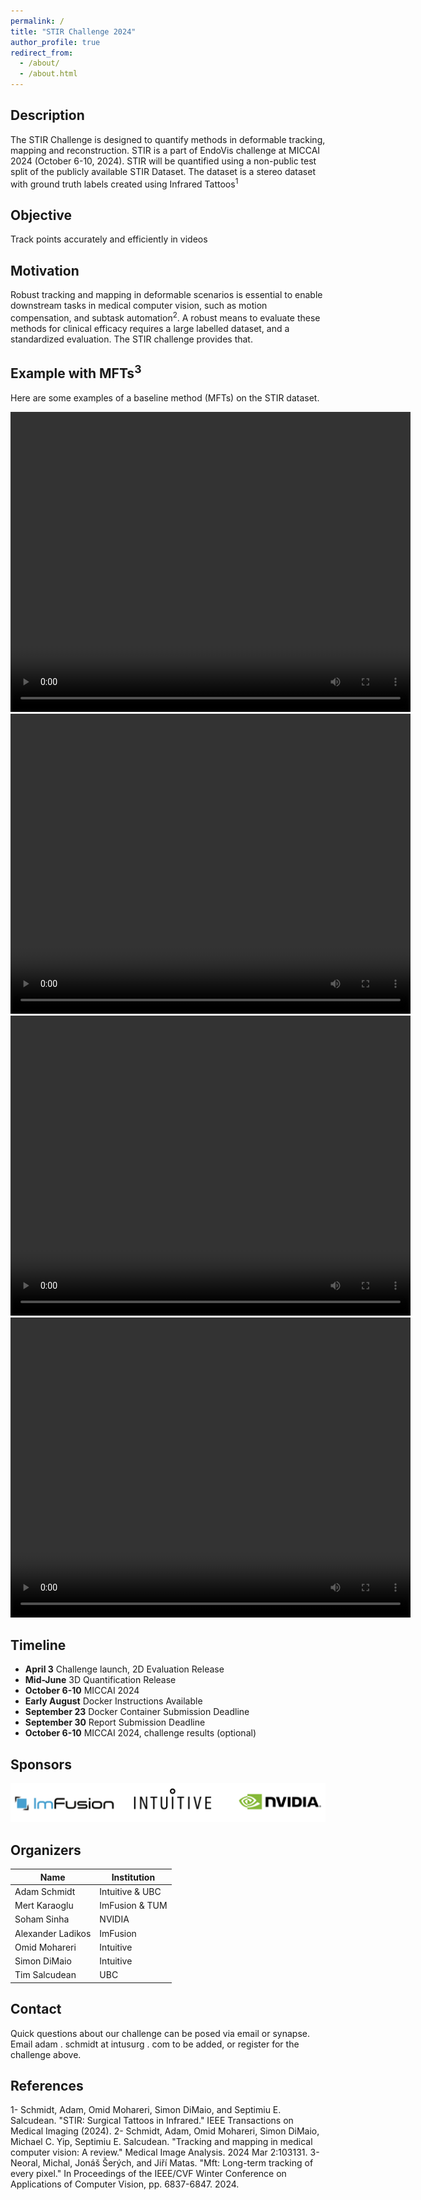 ```yaml
---
permalink: /
title: "STIR Challenge 2024"
author_profile: true
redirect_from: 
  - /about/
  - /about.html
---
```


## Description
The STIR Challenge is designed to quantify methods in deformable tracking, mapping and reconstruction. STIR is a part of EndoVis challenge at MICCAI 2024 (October 6-10, 2024). STIR will be quantified using a non-public test split of the publicly available STIR Dataset. The dataset is a stereo dataset with ground truth labels created using Infrared Tattoos<sup>1</sup>

## Objective
Track points accurately and efficiently in videos

## Motivation

Robust tracking and mapping in deformable scenarios is essential to enable downstream tasks in medical computer vision, such as motion compensation, and subtask automation<sup>2</sup>. A robust means to evaluate these methods for clinical efficacy requires a large labelled dataset, and a standardized evaluation. The STIR challenge provides that.

Example with MFTs<sup>3</sup>
------

Here are some examples of a baseline method (MFTs) on the STIR dataset.

<video width="640" height="480" controls>
  <source src="/mft_videos/00MFT.mp4" type="video/mp4">
</video>

<video width="640" height="480" controls>
  <source src="/mft_videos/01MFT.mp4" type="video/mp4">
</video>

<video width="640" height="480" controls>
  <source src="/mft_videos/03MFT.mp4" type="video/mp4">
</video>

<video width="640" height="480" controls>
  <source src="/mft_videos/04MFT.mp4" type="video/mp4">
</video>

## Timeline

- **April 3** Challenge launch, 2D Evaluation Release
- **Mid-June** 3D Quantification Release
- **October 6-10**  MICCAI 2024
- **Early August** Docker Instructions Available
- **September 23** Docker Container Submission Deadline
- **September 30** Report Submission Deadline
- **October 6-10** MICCAI 2024, challenge results (optional)

## Sponsors

![Sponsors: NVIDIA, ImFusion, Intuitive](/images/sponsors.png)


## Organizers

Name |  Institution
---|---
Adam Schmidt | Intuitive & UBC
Mert Karaoglu | ImFusion & TUM
Soham Sinha | NVIDIA
Alexander Ladikos | ImFusion
Omid Mohareri | Intuitive
Simon DiMaio | Intuitive
Tim Salcudean | UBC

## Contact

Quick questions about our challenge can be posed via email or synapse. Email adam . schmidt at intusurg . com to be added, or register for the challenge above.

References
------
1- Schmidt, Adam, Omid Mohareri, Simon DiMaio, and Septimiu E. Salcudean. "STIR: Surgical Tattoos in Infrared." IEEE Transactions on Medical Imaging (2024).
2- Schmidt, Adam, Omid Mohareri, Simon DiMaio, Michael C. Yip, Septimiu E. Salcudean. "Tracking and mapping in medical computer vision: A review." Medical Image Analysis. 2024 Mar 2:103131.
3- Neoral, Michal, Jonáš Šerých, and Jiří Matas. "Mft: Long-term tracking of every pixel." In Proceedings of the IEEE/CVF Winter Conference on Applications of Computer Vision, pp. 6837-6847. 2024.
